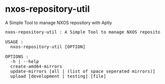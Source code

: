# nxos-repository-util
A Simple Tool to manage NXOS repository with Aptly

<pre>
nxos-repository-util : A Simple Tool to manage NXOS repository with Aptly

USAGE :
  nxos-repository-util [OPTION]
  
OPTIONS :
  -h | --help
  create-amd64-mirrors
  update-mirrors [all | (list of space seperated mirrors)]
  upload [development | testing] [file]
</pre>